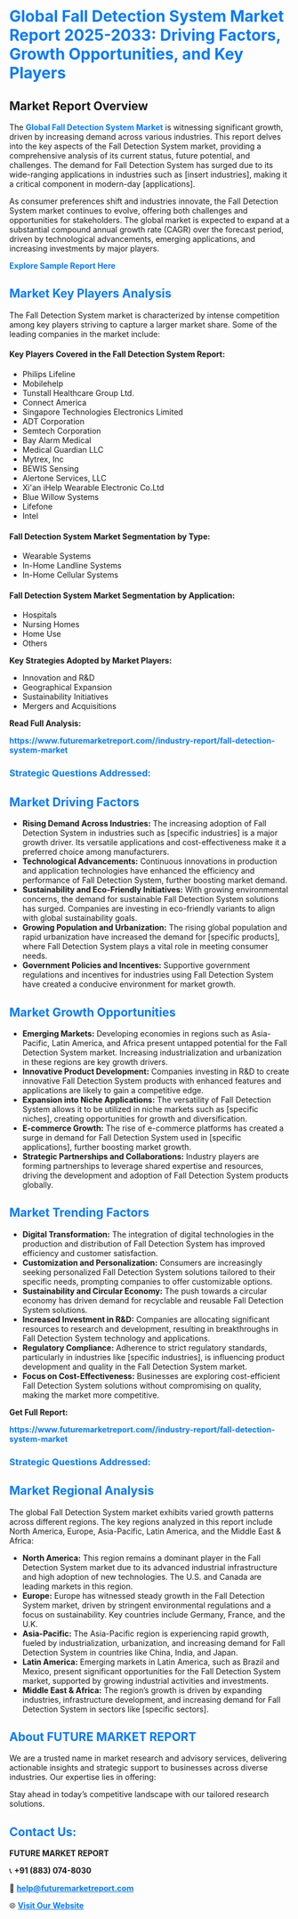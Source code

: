 <h1 style="color: #007BFF;">Global Fall Detection System Market Report 2025-2033: Driving Factors, Growth Opportunities, and Key Players</h1>

<section id="overview">
<h2>Market Report Overview</h2>
<p>The <a href="https://www.futuremarketreport.com//industry-report/fall-detection-system-market" style="color: #007BFF; text-decoration: none;"><strong>Global Fall Detection System Market</strong></a> is witnessing significant growth, driven by increasing demand across various industries. This report delves into the key aspects of the Fall Detection System market, providing a comprehensive analysis of its current status, future potential, and challenges. The demand for Fall Detection System has surged due to its wide-ranging applications in industries such as [insert industries], making it a critical component in modern-day [applications].</p>
<p>As consumer preferences shift and industries innovate, the Fall Detection System market continues to evolve, offering both challenges and opportunities for stakeholders. The global market is expected to expand at a substantial compound annual growth rate (CAGR) over the forecast period, driven by technological advancements, emerging applications, and increasing investments by major players.</p>
</section>

<section id="overview">
<p><a href="https://www.futuremarketreport.com//request-sample/reportId=76668" style="color: #007BFF; text-decoration: none;"><strong>Explore Sample Report Here</strong></a></p>
</section>

<section id="key-players">
<h2 style="color: #007BFF;">Market Key Players Analysis</h2>
<p>The Fall Detection System market is characterized by intense competition among key players striving to capture a larger market share. Some of the leading companies in the market include:</p>
<h4>Key Players Covered in the Fall Detection System Report:</h4>
<ul><li>Philips Lifeline</li><li>Mobilehelp</li><li>Tunstall Healthcare Group Ltd.</li><li>Connect America</li><li>Singapore Technologies Electronics Limited</li><li>ADT Corporation</li><li>Semtech Corporation</li><li>Bay Alarm Medical</li><li>Medical Guardian LLC</li><li>Mytrex, Inc</li><li>BEWIS Sensing</li><li>Alertone Services, LLC</li><li>Xi&#039;an iHelp Wearable Electronic Co.Ltd</li><li>Blue Willow Systems</li><li>Lifefone</li><li>Intel</li></ul>
<h4>Fall Detection System Market Segmentation by Type:</h4>
<ul><li>Wearable Systems</li><li>In-Home Landline Systems</li><li>In-Home Cellular Systems</li></ul>

<h4>Fall Detection System Market Segmentation by Application:</h4>
<ul><li>Hospitals</li><li>Nursing Homes</li><li>Home Use</li><li>Others</li></ul>
<p><strong>Key Strategies Adopted by Market Players:</strong></p>
<ul>
<li>Innovation and R&D</li>
<li>Geographical Expansion</li>
<li>Sustainability Initiatives</li>
<li>Mergers and Acquisitions</li>
</ul>
</section>

<section>
<p><strong>Read Full Analysis: </strong></p><a href="https://www.futuremarketreport.com//industry-report/fall-detection-system-market" style="color: #007BFF; text-decoration: none;"><strong>https://www.futuremarketreport.com//industry-report/fall-detection-system-market</strong></a>
<h3 style="color: #007BFF;">Strategic Questions Addressed:</h3>
</section>

<section id="driving-factors">
<h2 style="color: #007BFF;">Market Driving Factors</h2>
<ul>
<li><strong>Rising Demand Across Industries:</strong> The increasing adoption of Fall Detection System in industries such as [specific industries] is a major growth driver. Its versatile applications and cost-effectiveness make it a preferred choice among manufacturers.</li>
<li><strong>Technological Advancements:</strong> Continuous innovations in production and application technologies have enhanced the efficiency and performance of Fall Detection System, further boosting market demand.</li>
<li><strong>Sustainability and Eco-Friendly Initiatives:</strong> With growing environmental concerns, the demand for sustainable Fall Detection System solutions has surged. Companies are investing in eco-friendly variants to align with global sustainability goals.</li>
<li><strong>Growing Population and Urbanization:</strong> The rising global population and rapid urbanization have increased the demand for [specific products], where Fall Detection System plays a vital role in meeting consumer needs.</li>
<li><strong>Government Policies and Incentives:</strong> Supportive government regulations and incentives for industries using Fall Detection System have created a conducive environment for market growth.</li>
</ul>
</section>

<section id="growth-opportunities">
<h2 style="color: #007BFF;">Market Growth Opportunities</h2>
<ul>
<li><strong>Emerging Markets:</strong> Developing economies in regions such as Asia-Pacific, Latin America, and Africa present untapped potential for the Fall Detection System market. Increasing industrialization and urbanization in these regions are key growth drivers.</li>
<li><strong>Innovative Product Development:</strong> Companies investing in R&D to create innovative Fall Detection System products with enhanced features and applications are likely to gain a competitive edge.</li>
<li><strong>Expansion into Niche Applications:</strong> The versatility of Fall Detection System allows it to be utilized in niche markets such as [specific niches], creating opportunities for growth and diversification.</li>
<li><strong>E-commerce Growth:</strong> The rise of e-commerce platforms has created a surge in demand for Fall Detection System used in [specific applications], further boosting market growth.</li>
<li><strong>Strategic Partnerships and Collaborations:</strong> Industry players are forming partnerships to leverage shared expertise and resources, driving the development and adoption of Fall Detection System products globally.</li>
</ul>
</section>

<section id="trending-factors">
<h2 style="color: #007BFF;">Market Trending Factors</h2>
<ul>
<li><strong>Digital Transformation:</strong> The integration of digital technologies in the production and distribution of Fall Detection System has improved efficiency and customer satisfaction.</li>
<li><strong>Customization and Personalization:</strong> Consumers are increasingly seeking personalized Fall Detection System solutions tailored to their specific needs, prompting companies to offer customizable options.</li>
<li><strong>Sustainability and Circular Economy:</strong> The push towards a circular economy has driven demand for recyclable and reusable Fall Detection System solutions.</li>
<li><strong>Increased Investment in R&D:</strong> Companies are allocating significant resources to research and development, resulting in breakthroughs in Fall Detection System technology and applications.</li>
<li><strong>Regulatory Compliance:</strong> Adherence to strict regulatory standards, particularly in industries like [specific industries], is influencing product development and quality in the Fall Detection System market.</li>
<li><strong>Focus on Cost-Effectiveness:</strong> Businesses are exploring cost-efficient Fall Detection System solutions without compromising on quality, making the market more competitive.</li>
</ul>
</section>

<section>
<p><strong>Get Full Report: </strong></p><a href="https://www.futuremarketreport.com//industry-report/fall-detection-system-market" style="color: #007BFF; text-decoration: none;"><strong>https://www.futuremarketreport.com//industry-report/fall-detection-system-market</strong></a>
<h3 style="color: #007BFF;">Strategic Questions Addressed:</h3>
</section>


<section id="regional-analysis">
<h2 style="color: #007BFF;">Market Regional Analysis</h2>
<p>The global Fall Detection System market exhibits varied growth patterns across different regions. The key regions analyzed in this report include North America, Europe, Asia-Pacific, Latin America, and the Middle East & Africa:</p>
<ul>
<li><strong>North America:</strong> This region remains a dominant player in the Fall Detection System market due to its advanced industrial infrastructure and high adoption of new technologies. The U.S. and Canada are leading markets in this region.</li>
<li><strong>Europe:</strong> Europe has witnessed steady growth in the Fall Detection System market, driven by stringent environmental regulations and a focus on sustainability. Key countries include Germany, France, and the U.K.</li>
<li><strong>Asia-Pacific:</strong> The Asia-Pacific region is experiencing rapid growth, fueled by industrialization, urbanization, and increasing demand for Fall Detection System in countries like China, India, and Japan.</li>
<li><strong>Latin America:</strong> Emerging markets in Latin America, such as Brazil and Mexico, present significant opportunities for the Fall Detection System market, supported by growing industrial activities and investments.</li>
<li><strong>Middle East & Africa:</strong> The region’s growth is driven by expanding industries, infrastructure development, and increasing demand for Fall Detection System in sectors like [specific sectors].</li>
</ul>
</section>

<footer>
<h2 style="color: #007BFF;">About FUTURE MARKET REPORT</h2>
<p>We are a trusted name in market research and advisory services, delivering actionable insights and strategic support to businesses across diverse industries. Our expertise lies in offering:</p>

<p>Stay ahead in today’s competitive landscape with our tailored research solutions.</p>

<h2 style="color: #007BFF;">Contact Us:</h2>
<p><strong>FUTURE MARKET REPORT</strong></p>
<p>📞 <strong>+91 (883) 074-8030</strong></p>
<p>📧 <strong><a href="mailto:help@futuremarketreport.com" style="color: #007BFF;">help@futuremarketreport.com</a></strong></p>
<p>🌐 <strong><a href="https://www.futuremarketreport.com/" style="color: #007BFF;">Visit Our Website</a></strong></p>
</footer>